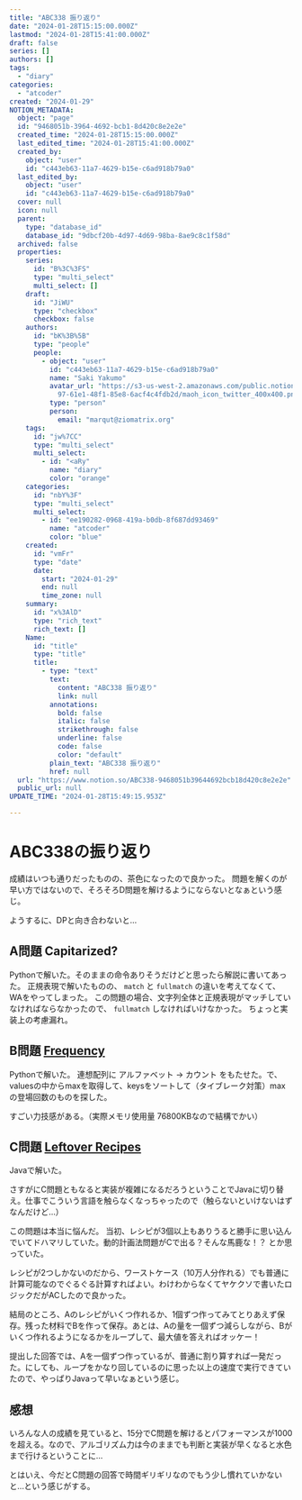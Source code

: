```yaml
---
title: "ABC338 振り返り"
date: "2024-01-28T15:15:00.000Z"
lastmod: "2024-01-28T15:41:00.000Z"
draft: false
series: []
authors: []
tags:
  - "diary"
categories:
  - "atcoder"
created: "2024-01-29"
NOTION_METADATA:
  object: "page"
  id: "9468051b-3964-4692-bcb1-8d420c8e2e2e"
  created_time: "2024-01-28T15:15:00.000Z"
  last_edited_time: "2024-01-28T15:41:00.000Z"
  created_by:
    object: "user"
    id: "c443eb63-11a7-4629-b15e-c6ad918b79a0"
  last_edited_by:
    object: "user"
    id: "c443eb63-11a7-4629-b15e-c6ad918b79a0"
  cover: null
  icon: null
  parent:
    type: "database_id"
    database_id: "9dbcf20b-4d97-4d69-98ba-8ae9c8c1f58d"
  archived: false
  properties:
    series:
      id: "B%3C%3FS"
      type: "multi_select"
      multi_select: []
    draft:
      id: "JiWU"
      type: "checkbox"
      checkbox: false
    authors:
      id: "bK%3B%5B"
      type: "people"
      people:
        - object: "user"
          id: "c443eb63-11a7-4629-b15e-c6ad918b79a0"
          name: "Saki Yakumo"
          avatar_url: "https://s3-us-west-2.amazonaws.com/public.notion-static.com/3ad1c4\
            97-61e1-48f1-85e8-6acf4c4fdb2d/maoh_icon_twitter_400x400.png"
          type: "person"
          person:
            email: "marqut@ziomatrix.org"
    tags:
      id: "jw%7CC"
      type: "multi_select"
      multi_select:
        - id: "<aRy"
          name: "diary"
          color: "orange"
    categories:
      id: "nbY%3F"
      type: "multi_select"
      multi_select:
        - id: "ee190282-0968-419a-b0db-8f687dd93469"
          name: "atcoder"
          color: "blue"
    created:
      id: "vmFr"
      type: "date"
      date:
        start: "2024-01-29"
        end: null
        time_zone: null
    summary:
      id: "x%3AlD"
      type: "rich_text"
      rich_text: []
    Name:
      id: "title"
      type: "title"
      title:
        - type: "text"
          text:
            content: "ABC338 振り返り"
            link: null
          annotations:
            bold: false
            italic: false
            strikethrough: false
            underline: false
            code: false
            color: "default"
          plain_text: "ABC338 振り返り"
          href: null
  url: "https://www.notion.so/ABC338-9468051b39644692bcb18d420c8e2e2e"
  public_url: null
UPDATE_TIME: "2024-01-28T15:49:15.953Z"

---
```

<link rel="stylesheet" href="https://cdn.jsdelivr.net/npm/katex@0.16.2/dist/katex.min.css" integrity="sha384-bYdxxUwYipFNohQlHt0bjN/LCpueqWz13HufFEV1SUatKs1cm4L6fFgCi1jT643X" crossorigin="anonymous">


# ABC338の振り返り


成績はいつも通りだったものの、茶色になったので良かった。
問題を解くのが早い方ではないので、そろそろD問題を解けるようにならないとなぁという感じ。


ようするに、DPと向き合わないと…


## A問題 Capitarized?


Pythonで解いた。そのままの命令ありそうだけどと思ったら解説に書いてあった。
正規表現で解いたものの、 `match` と `fullmatch` の違いを考えてなくて、WAをやってしまった。
この問題の場合、文字列全体と正規表現がマッチしていなければならなかったので、 `fullmatch` しなければいけなかった。 ちょっと実装上の考慮漏れ。


## B問題 [Frequency](https://atcoder.jp/contests/abc338/tasks/abc338_b)


Pythonで解いた。
連想配列に アルファベット → カウント をもたせた。で、valuesの中からmaxを取得して、keysをソートして（タイブレーク対策）maxの登場回数のものを探した。


すごい力技感がある。（実際メモリ使用量 76800KBなので結構でかい）


## C問題 [Leftover Recipes](https://atcoder.jp/contests/abc338/tasks/abc338_c)


Javaで解いた。


さすがにC問題ともなると実装が複雑になるだろうということでJavaに切り替え。仕事でこういう言語を触らなくなっちゃったので（触らないといけないはずなんだけど…）


この問題は本当に悩んだ。 当初、レシピが3個以上もありうると勝手に思い込んでいてドハマリしていた。動的計画法問題がCで出る？そんな馬鹿な！？ とか思っていた。


レシピが2つしかないのだから、ワーストケース（10万人分作れる）でも普通に計算可能なのでぐるぐる計算すればよい。わけわからなくてヤケクソで書いたロジックだがACしたので良かった。


結局のところ、Aのレシピがいくつ作れるか、1個ずつ作ってみてとりあえず保存。残った材料でBを作って保存。あとは、Aの量を一個ずつ減らしながら、Bがいくつ作れるようになるかをループして、最大値を答えればオッケー！


提出した回答では、Aを一個ずつ作っているが、普通に割り算すれば一発だった。にしても、ループをかなり回しているのに思った以上の速度で実行できていたので、やっぱりJavaって早いなぁという感じ。


## 感想


いろんな人の成績を見ていると、15分でC問題を解けるとパフォーマンスが1000を超える。なので、アルゴリズム力は今のままでも判断と実装が早くなると水色まで行けるということに…


とはいえ、今だとC問題の回答で時間ギリギリなのでもう少し慣れていかないと…という感じがする。

